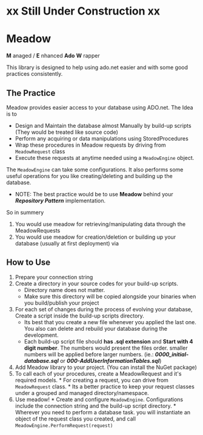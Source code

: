 

xx Still Under Construction xx
==============================


**Meadow**
=========
 __M__ anaged / __E__ nhanced __Ado__ __W__ rapper
 
 This library is designed to help using ado.net easier and with some good practices consistently.
 
 
 
 The Practice
 ------------
 
 Meadow provides easier access to your database using ADO.net. The Idea is to
 
  * Design and Maintain the database almost Manually by build-up scripts (They would be treated like source code)
  * Perform any acquiring or data manipulations using StoredProcedures
  * Wrap these procedures in Meadow requests by driving from ```MeadowRequest``` class  
  * Execute these requests at anytime needed using a ```MeadowEngine``` object.
  
The ```MeadowEngine``` can take some configurations. It also performs some useful operations 
for you like creating/deleting and building up the database. 

 * NOTE: The best practice would be to use __Meadow__ behind your ___Repository Pattern___ implementation.   
 
 So in summery
  1. You would use meadow for retrieving/manipulating data through the MeadowRequests
  2. You would use meadow for creation/deletion or building up your database (usually at first deployment) via 

How to Use
----------

 1. Prepare your connection string
 2. Create a directory in your source codes for your build-up scripts.
    * Directory name does not matter.
    * Make sure this directory will be copied alongside your binaries when you build/publish your project 
 3. For each set of changes during the process of evolving your database, Create a script inside the build-up scripts directory.
    * Its best that you create a new file whenever you applied the last one. You also can delete and rebuild your database during the development.
    * Each build-up script file should __has .sql extension__ and __Start with 4 digit number__. The numbers would present the files order. 
    smaller numbers will be applied before larger numbers. (ie.: ___0000_initial-database.sql___ or ___000-AddUserInformationTables.sql___)
  4. Add Meadow library to your project. (You can install the NuGet package)
  5. To call each of your procedures, create a MeadowRequest and it's required models.
    * For creating a request, you can drive from ```MeadowRequest``` class.
    * Its a better practice to keep your request classes under a grouped and managed directory/namespace.
  6. Use meadow!
    * Create and configure ```MeadowEngine```. Configurations include the connection string and the build-up script directory.
    * Wherever you need to perform a database task. you will instantiate an object of the request class you created, and call 
    ```MeadowEngine.PerformRequest(request)``` 